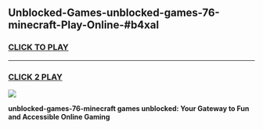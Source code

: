 
## Unblocked-Games-unblocked-games-76-minecraft-Play-Online-#b4xal
<h3>
<a href="https://premium.freeplayer.one?title=unblocked-games-76-minecraft&ref=27F">CLICK TO PLAY</a></h3>
<hr>

<h3>
<a href="https://premium.freeplayer.one?title=unblocked-games-76-minecraft&ref=27F">CLICK 2 PLAY</a>
  
</h3>

<a href="https://premium.freeplayer.one?title=unblocked-games-76-minecraft&ref=27F"><img src="https://clearcache.store/games.png"></a>


**unblocked-games-76-minecraft games unblocked: Your Gateway to Fun and Accessible Online Gaming**
